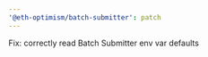 ```yaml
---
'@eth-optimism/batch-submitter': patch
---
```


Fix: correctly read Batch Submitter env var defaults
